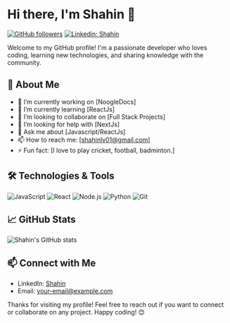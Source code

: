 # Hi there, I'm Shahin 👋

[![GitHub followers](https://img.shields.io/github/followers/shahin-r71?label=Follow&style=social)](https://github.com/shahin-r71)
[![Linkedin: Shahin](https://img.shields.io/badge/-Shahin-blue?style=flat-square&logo=Linkedin&logoColor=white&link=https://www.linkedin.com/in/shahin-r71/)](https://www.linkedin.com/in/shahin-r71/)

Welcome to my GitHub profile! I'm a passionate developer who loves coding, learning new technologies, and sharing knowledge with the community.

## 🚀 About Me

- 🔭 I’m currently working on [NoogleDocs]
- 🌱 I’m currently learning [ReactJs]
- 👯 I’m looking to collaborate on [Full Stack Projects]
- 🤔 I’m looking for help with [NextJs]
- 💬 Ask me about [Javascript/ReactJs]
- 📫 How to reach me: [shahinlv01@gmail.com]
- ⚡ Fun fact: [I love to play cricket, football, badminton.]

## 🛠️ Technologies & Tools

![JavaScript](https://img.shields.io/badge/-JavaScript-333333?style=flat&logo=javascript)
![React](https://img.shields.io/badge/-React-333333?style=flat&logo=react)
![Node.js](https://img.shields.io/badge/-Node.js-333333?style=flat&logo=node.js)
![Python](https://img.shields.io/badge/-Python-333333?style=flat&logo=python)
![Git](https://img.shields.io/badge/-Git-333333?style=flat&logo=git)

## 📈 GitHub Stats

![Shahin's GitHub stats](https://github-readme-stats.vercel.app/api?username=shahin-r71&show_icons=true&theme=radical)

## 📫 Connect with Me

- LinkedIn: [Shahin](https://www.linkedin.com/in/shahin-r71/)
- Email: [your-email@example.com](mailto:shahinlv01@gmail.com)

Thanks for visiting my profile! Feel free to reach out if you want to connect or collaborate on any project. Happy coding! 😊
